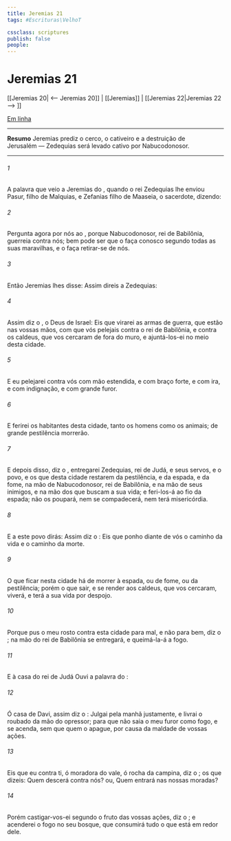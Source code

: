 ```yaml
---
title: Jeremias 21
tags: #Escrituras\VelhoT

cssclass: scriptures
publish: false
people:
---
```


# Jeremias 21
[[Jeremias 20| <-- Jeremias 20]] | [[Jeremias]] | [[Jeremias 22|Jeremias 22 --> ]]

[Em linha](https://churchofjesuschrist.org/study/scriptures/ot/jer/21?lang=por)

---
__Resumo__
Jeremias prediz o cerco, o cativeiro e a destruição de Jerusalém — Zedequias será levado cativo por Nabucodonosor.

---
###### 1 
A palavra que veio a Jeremias  do , quando o rei Zedequias lhe enviou Pasur, filho de Malquias, e Zefanias filho de Maaseia, o sacerdote, dizendo:

###### 2 
Pergunta agora por nós ao , porque Nabucodonosor, rei de Babilônia, guerreia contra nós; bem pode ser que o  faça conosco segundo todas as suas maravilhas, e o faça retirar-se de nós.

###### 3 
Então Jeremias lhes disse: Assim direis a Zedequias:

###### 4 
Assim diz o , o Deus de Israel: Eis que virarei  as armas de guerra, que estão nas vossas mãos, com que vós pelejais contra o rei de Babilônia, e contra os caldeus, que vos cercaram de fora do muro, e ajuntá-los-ei no meio desta cidade.

###### 5 
E eu pelejarei contra vós com mão estendida, e com braço forte, e com ira, e com indignação, e com grande furor.

###### 6 
E ferirei os habitantes desta cidade, tanto os homens como os animais; de grande pestilência morrerão.

###### 7 
E depois disso, diz o , entregarei Zedequias, rei de Judá, e seus servos, e o povo, e os que desta cidade restarem da pestilência, e da espada, e da fome, na mão de Nabucodonosor, rei de Babilônia, e na mão de seus inimigos, e na mão dos que buscam a sua vida; e feri-los-á ao fio da espada; não os poupará, nem se compadecerá, nem terá misericórdia.

###### 8 
E a este povo dirás: Assim diz o : Eis que ponho diante de vós o caminho da vida e o caminho da morte.

###### 9 
O que ficar nesta cidade há de morrer à espada, ou de fome, ou da pestilência; porém o que sair, e se render aos caldeus, que vos cercaram, viverá, e terá a sua vida por despojo.

###### 10 
Porque pus o meu rosto contra esta cidade para mal, e não para bem, diz o ; na mão do rei de Babilônia se entregará, e queimá-la-á a fogo.

###### 11 
E à casa do rei de Judá  Ouvi a palavra do :

###### 12 
Ó casa de Davi, assim diz o : Julgai pela manhã justamente, e livrai o roubado da mão do opressor; para que não saia o meu furor como fogo, e se acenda, sem que  quem o apague, por causa da maldade de vossas ações.

###### 13 
Eis que eu  contra ti, ó moradora do vale, ó rocha da campina, diz o ; os que dizeis: Quem descerá contra nós? ou, Quem entrará nas nossas moradas?

###### 14 
Porém castigar-vos-ei segundo o fruto das vossas ações, diz o ; e acenderei o fogo no seu bosque, que consumirá tudo o que está em redor dele.

